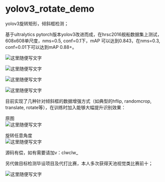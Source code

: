 # yolov3_rotate_demo
yolov3旋转矩形，倾斜框检测；

基于ultralytics pytorch版本yolov3改进而成，在hrsc2016舰船数据集上测试，608x608单尺度，nms=0.5, conf=0.1下，mAP 可以达到0.843，在nms=0.3, conf=0.01下可以达到mAP 0.88+。

![这里随便写文字](https://github.com/clw5180/yolov3_rotate_demo/blob/master/result.jpg)  

![这里随便写文字](https://github.com/clw5180/yolov3_rotate_demo/blob/master/100000658.jpg)  

![这里随便写文字](https://github.com/clw5180/yolov3_rotate_demo/blob/master/100000679.jpg)  

![这里随便写文字](https://github.com/clw5180/yolov3_rotate_demo/blob/master/100000984.jpg)  



目前实现了几种针对倾斜框的数据增强方式（如典型的hflip, randomcrop, translate, rotate等），在训练时加入能够大幅提升识别效果： 

原图  
![这里随便写文字](https://github.com/clw5180/yolov3_rotate_demo/blob/master/RandomRotateAngle2.jpg)  

旋转任意角度  
![这里随便写文字](https://github.com/clw5180/yolov3_rotate_demo/blob/master/RandomRotateAngle.jpg)  

  

源码有偿，如有需要请加v：clwclw_    

另代做目标检测毕设项目及代打比赛，本人多次获得天池视觉类比赛前十；

![这里随便写文字](https://github.com/clw5180/yolov3_rotate_demo/blob/master/tianchi.jpg)  
